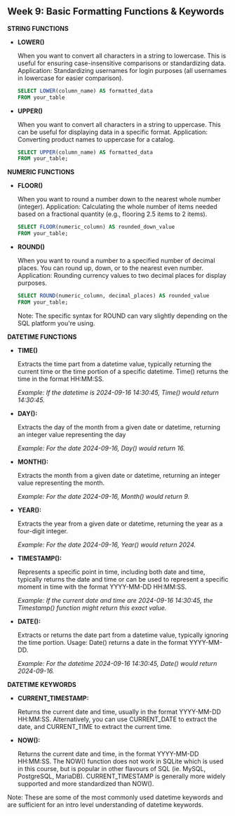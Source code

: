 <h2>Week 9: Basic Formatting Functions & Keywords</h2>

<b> STRING FUNCTIONS </b>
<ul>
<li><b>LOWER()</b>
<p>When you want to convert all characters in a string to lowercase. This is useful for ensuring case-insensitive comparisons or standardizing data.
Application: Standardizing usernames for login purposes (all usernames in lowercase for easier comparison).</p></li>

```sql
SELECT LOWER(column_name) AS formatted_data
FROM your_table
```

<li><b>UPPER()</b>
<p>When you want to convert all characters in a string to uppercase. This can be useful for displaying data in a specific format.
Application: Converting product names to uppercase for a catalog.</p></li>

```sql
SELECT UPPER(column_name) AS formatted_data
FROM your_table;
```
</ul>
<b>NUMERIC FUNCTIONS</b>
<ul>
<li><b>FLOOR()</b>
<p>When you want to round a number down to the nearest whole number (integer).
Application: Calculating the whole number of items needed based on a fractional quantity (e.g., flooring 2.5 items to 2 items).</p></li>

```sql
SELECT FLOOR(numeric_column) AS rounded_down_value
FROM your_table;
```

<li><b>ROUND()</b>
<p>When you want to round a number to a specified number of decimal places. You can round up, down, or to the nearest even number.
Application: Rounding currency values to two decimal places for display purposes.</p></li>

```sql
SELECT ROUND(numeric_column, decimal_places) AS rounded_value
FROM your_table;
```
Note: The specific syntax for ROUND can vary slightly depending on the SQL platform you're using.
</ul>

<b>DATETIME FUNCTIONS</b>
<ul>
<li><b>TIME()</b>
<p>Extracts the time part from a datetime value, typically returning the current time or the time portion of a specific datetime. Time() returns the time in the format HH:MM:SS.</p>
<p><i>Example: If the datetime is 2024-09-16 14:30:45, Time() would return 14:30:45.</i></p></li>

<li><b>DAY():</b>
<p>Extracts the day of the month from a given date or datetime, returning an integer value representing the day</p>
<p><i>Example: For the date 2024-09-16, Day() would return 16.</i></p></li>

<li><b>MONTH():</b>
<p>Extracts the month from a given date or datetime, returning an integer value representing the month.</p>
<p><i>Example: For the date 2024-09-16, Month() would return 9.</i></p></li>

<li><b>YEAR():</b>
<p>Extracts the year from a given date or datetime, returning the year as a four-digit integer.</p>
<p><i>Example: For the date 2024-09-16, Year() would return 2024.</i></p></li>

<li><b>TIMESTAMP():</b> 
<p>Represents a specific point in time, including both date and time, typically returns the date and time or can be used to represent a specific moment in time with the format YYYY-MM-DD HH:MM:SS.</p>
<p><i>Example: If the current date and time are 2024-09-16 14:30:45, the Timestamp() function might return this exact value.</i></p></li>

<li><b>DATE():</b> 
<p>Extracts or returns the date part from a datetime value, typically ignoring the time portion.
Usage: Date() returns a date in the format YYYY-MM-DD.</p>
<p><i>Example: For the datetime 2024-09-16 14:30:45, Date() would return 2024-09-16.</i></p></li>
</ul>

<b>DATETIME KEYWORDS</b>
<ul>
<li><b> CURRENT_TIMESTAMP:</b>
<p>Returns the current date and time, usually in the format YYYY-MM-DD HH:MM:SS. Alternatively, you can use CURRENT_DATE to extract the date, and CURRENT_TIME to extract the current time.</p>
</li>

<li><b> NOW():</b>
<p>Returns the current date and time, in the format YYYY-MM-DD HH:MM:SS. The NOW() function does not work in SQLite which is used in this course, but is popular in other flavours of SQL (ie. MySQL, PostgreSQL, MariaDB). CURRENT_TIMESTAMP is generally more widely supported and more standardized than NOW().</p>
</li>
</ul>
Note: These are some of the most commonly used datetime keywords and are sufficient for an intro level understanding of datetime keywords.
